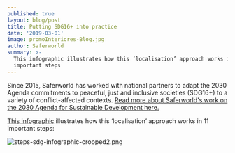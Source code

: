```yaml
---
published: true
layout: blog/post
title: Putting SDG16+ into practice
date: '2019-03-01'
image: promoInteriores-Blog.jpg
author: Saferworld
summary: >-
  This infographic illustrates how this ‘localisation’ approach works in 11
  important steps
---
```

Since 2015, Saferworld has worked with national partners to adapt the 2030 Agenda commitments to peaceful, just and inclusive societies (SDG16+) to a variety of conflict-affected contexts. [Read more about Saferworld's work on the 2030 Agenda for Sustainable Development here.](https://www.saferworld.org.uk/global-action-against-conflict/2030-agenda)

[This infographic](https://www.saferworld.org.uk/multimedia/putting-sdg16-into-practice) illustrates how this ‘localisation’ approach works in 11 important steps:

![steps-sdg-infographic-cropped2.png]({{site.baseurl}}/img/steps-sdg-infographic-cropped2.png)

